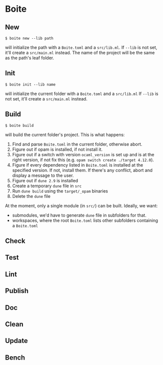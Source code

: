 # Boite

## New

```console
$ boite new --lib path
```

will initialize the path with a `Boite.toml` and a `src/lib.ml`. 
If `--lib` is not set, it'll create a `src/main.ml` instead.
The name of the project will be the same as the path's leaf folder.

## Init

```console
$ boite init --lib name
```

will initialize the current folder with a `Boite.toml` and a `src/lib.ml`
If `--lib` is not set, it'll create a `src/main.ml` instead.

## Build

```console
$ boite build
```

will build the current folder's project. This is what happens:

1. Find and parse `Boite.toml` in the current folder, otherwise abort.
2. Figure out if opam is installed, if not install it.
3. Figure out if a switch with version `ocaml_version` is set up and is at the right version, if not fix this (e.g. `opam switch create ./target 4.12.0`).
4. Figure if every dependency listed in `Boite.toml` is installed at the specified version. If not, install them. If there's any conflict, abort and display a message to the user.
5. Figure out if `dune 2.9` is installed
6. Create a temporary `dune` file in `src`
7. Run `dune build` using the `target/_opam` binaries
8. Delete the `dune` file


At the moment, only a single module (in `src/`) can be built. Ideally, we want:

* submodules, we'd have to generate `dune` file in subfolders for that.
* workspaces, where the root `Boite.toml` lists other subfolders containing a `Boite.toml`

## Check

## Test

## Lint

## Publish

## Doc

## Clean

## Update

## Bench

